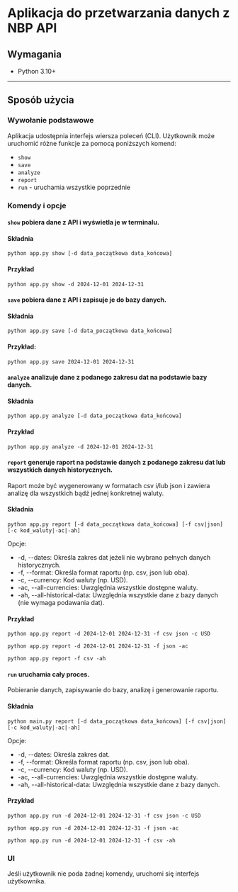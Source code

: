 # Aplikacja do przetwarzania danych z NBP API

## Wymagania
- Python 3.10+

---

## Sposób użycia

### Wywołanie podstawowe
Aplikacja udostępnia interfejs wiersza poleceń (CLI). Użytkownik może uruchomić różne funkcje za pomocą poniższych komend:
- ```show```
- ```save```
- ```analyze```
- ```report```
- ```run``` - uruchamia wszystkie poprzednie

### Komendy i opcje
#### ```show``` pobiera dane z API i wyświetla je w terminalu.
#### Składnia
```
python app.py show [-d data_początkowa data_końcowa]
```
#### Przykład
```
python app.py show -d 2024-12-01 2024-12-31
```

#### ```save``` pobiera dane z API i zapisuje je do bazy danych.
#### Składnia
```
python app.py save [-d data_początkowa data_końcowa]
```
#### Przykład:
```
python app.py save 2024-12-01 2024-12-31
```

#### ```analyze``` analizuje dane z podanego zakresu dat na podstawie bazy danych.
#### Składnia
```
python app.py analyze [-d data_początkowa data_końcowa]
```
#### Przykład
```
python app.py analyze -d 2024-12-01 2024-12-31
```

#### ```report``` generuje raport na podstawie danych z podanego zakresu dat lub wszystkich danych historycznych. 
Raport może być wygenerowany w formatach csv i/lub json i zawiera analizę dla wszystkich bądź jednej konkretnej waluty.
#### Składnia
```
python app.py report [-d data_początkowa data_końcowa] [-f csv|json] [-c kod_waluty|-ac|-ah]
```
Opcje:
- -d, --dates: Określa zakres dat jeżeli nie wybrano pełnych danych historycznych.
- -f, --format: Określa format raportu (np. csv, json lub oba).
- -c, --currency: Kod waluty (np. USD).
- -ac, --all-currencies: Uwzględnia wszystkie dostępne waluty.
- -ah, --all-historical-data: Uwzględnia wszystkie dane z bazy danych (nie wymaga podawania dat).
#### Przykład
```
python app.py report -d 2024-12-01 2024-12-31 -f csv json -c USD
```
```
python app.py report -d 2024-12-01 2024-12-31 -f json -ac
```
```
python app.py report -f csv -ah
```

#### ```run``` uruchamia cały proces. 
Pobieranie danych, zapisywanie do bazy, analizę i generowanie raportu.
#### Składnia
```
python main.py report [-d data_początkowa data_końcowa] [-f csv|json] [-c kod_waluty|-ac|-ah]
```
Opcje:
- -d, --dates: Określa zakres dat.
- -f, --format: Określa format raportu (np. csv, json lub oba).
- -c, --currency: Kod waluty (np. USD).
- -ac, --all-currencies: Uwzględnia wszystkie dostępne waluty.
- -ah, --all-historical-data: Uwzględnia wszystkie dane z bazy danych.
#### Przykład
```
python app.py run -d 2024-12-01 2024-12-31 -f csv json -c USD
```
```
python app.py run -d 2024-12-01 2024-12-31 -f json -ac
```
```
python app.py run -d 2024-12-01 2024-12-31 -f csv -ah
```

### UI
Jeśli użytkownik nie poda żadnej komendy, uruchomi się interfejs użytkownika.
